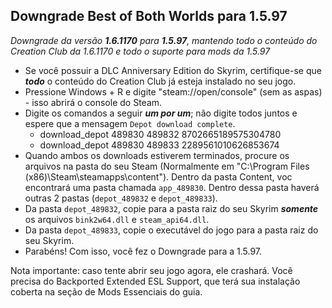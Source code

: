 ## Downgrade Best of Both Worlds para 1.5.97
_Downgrade da versão ***1.6.1170*** para ***1.5.97***, mantendo todo o conteúdo do Creation Club da 1.6.1170 e todo o suporte para mods da 1.5.97_

- Se você possuir a DLC Anniversary Edition do Skyrim, certifique-se que ***todo*** o conteúdo do Creation Club já esteja instalado no seu jogo.
- Pressione Windows + R e digite "steam://open/console" (sem as aspas) - isso abrirá o console do Steam.
- Digite os comandos a seguir ***um por um***; não digite todos juntos e espere que a mensagem `Depot download complete`.
  - download_depot 489830 489832 8702665189575304780
  - download_depot 489830 489833 2289561010626853674
- Quando ambos os downloads estiverem terminados, procure os arquivos na pasta do seu Steam (Normalmente em "C:\Program Files (x86)\Steam\steamapps\content"). Dentro da pasta Content, voc encontrará uma pasta chamada `app_489830`. Dentro dessa pasta haverá outras 2 pastas (`depot_489832` e `depot_489833`).
- Da pasta `depot_489832`, copie para a pasta raiz do seu Skyrim ***somente*** os arquivos `bink2w64.dll` e `steam_api64.dll`.
- Da pasta `depot_489833`, copie o executável do jogo para a pasta raiz do seu Skyrim.
- Parabéns! Com isso, você fez o Downgrade para a 1.5.97.

Nota importante: caso tente abrir seu jogo agora, ele crashará. Você precisa do Backported Extended ESL Support, que terá sua instalação coberta na seção de Mods Essenciais do guia.
